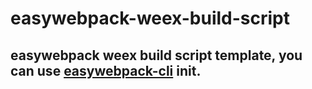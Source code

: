 # easywebpack-weex-build-script


## easywebpack weex build script template, you can use [easywebpack-cli](https://github.com/hubcarl/easywebpack-cli) init.